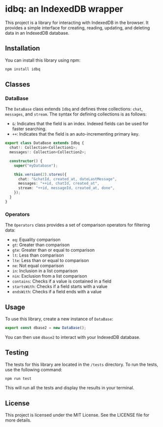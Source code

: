 

# idbq: an IndexedDB wrapper

This project is a library for interacting with IndexedDB in the browser. It provides a simple interface for creating, reading, updating, and deleting data in an IndexedDB database.

## Installation

You can install this library using npm:

```bash
npm install idbq
```

## Classes

### DataBase

The `DataBase` class extends `Idbq` and defines three collections: `chat`, `messages`, and `stream`. The syntax for defining collections is as follows:

- `&`: Indicates that the field is an index. Indexed fields can be used for faster searching.
- `++`: Indicates that the field is an auto-incrementing primary key.

```typescript
export class DataBase extends Idbq {
  chat!: Collection<Collection1>;
  messages!: Collection<Collection2>;

  constructor() {
    super("myDatabase");

    this.version(2).stores({
      chat: "&chatId, created_at, dateLastMessage",
      messages: "++id, chatId, created_at",
      stream: "++id, messageId, created_at, done",
    });
  }
}
```

### Operators

The `Operators` class provides a set of comparison operators for filtering data:

- `eq`: Equality comparison
- `gt`: Greater than comparison
- `gte`: Greater than or equal to comparison
- `lt`: Less than comparison
- `lte`: Less than or equal to comparison
- `ne`: Not equal comparison
- `in`: Inclusion in a list comparison
- `nin`: Exclusion from a list comparison
- `contains`: Checks if a value is contained in a field
- `startsWith`: Checks if a field starts with a value
- `endsWith`: Checks if a field ends with a value

## Usage

To use this library, create a new instance of `DataBase`:

```typescript
export const dbase2 = new DataBase();
```

You can then use `dbase2` to interact with your IndexedDB database.

## Testing

The tests for this library are located in the `/tests` directory. To run the tests, use the following command:

```bash
npm run test
```

This will run all the tests and display the results in your terminal.

## License

This project is licensed under the MIT License. See the LICENSE file for more details.